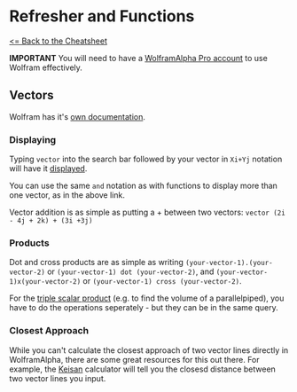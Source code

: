 # Refresher and Functions

[<= Back to the Cheatsheet](../WolframCheatsheet.md)

**IMPORTANT** You will need to have a [WolframAlpha Pro account](https://www.imperial.ac.uk/admin-services/ict/self-service/computers-printing/devices-and-software/get-software/get-software-for-students/wolfram-alpha-pro/) to use Wolfram effectively.

## Vectors
Wolfram has it's [own documentation](https://www.wolframalpha.com/examples/mathematics/linear-algebra/vectors/).

### Displaying
Typing ```vector``` into the search bar followed by your vector in ```Xi+Yj``` notation will have it [displayed](https://www.wolframalpha.com/input/?i=vector+2i+-+4j+%2B+2k+and+3i+%2B3j).

You can use the same ```and``` notation as with functions to display more than one vector, as in the above link.

Vector addition is as simple as putting a + between two vectors: ```vector (2i - 4j + 2k) + (3i +3j)```

### Products
Dot and cross products are as simple as writing ```(your-vector-1).(your-vector-2)``` or ```(your-vector-1) dot (your-vector-2)```, and ```(your-vector-1)x(your-vector-2)``` or ```(your-vector-1) cross (your-vector-2)```.

For the [triple scalar product](https://www.wolframalpha.com/input/?i=%283i-2j%2B4k%29x%285i-4j-2k%29.%282i-2j-8k%29) (e.g. to find the volume of a parallelpiped), you have to do the operations seperately - but they can be in the same query.

### Closest Approach
While you can't calculate the closest approach of two vector lines directly in WolframAlpha, there are some great resources for this out there. For example, the [Keisan](https://keisan.casio.com/exec/system/1223531414) calculator will tell you the closesd distance between two vector lines you input.